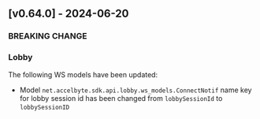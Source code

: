 <a name="v0.64.0"></a>
## [v0.64.0] - 2024-06-20

### BREAKING CHANGE


### Lobby
The following WS models have been updated:
- Model `net.accelbyte.sdk.api.lobby.ws_models.ConnectNotif` name key for lobby session id has been changed from `lobbySessionId` to `lobbySessionID`
